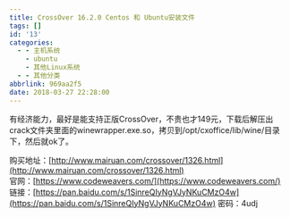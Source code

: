 ```yaml
---
title: CrossOver 16.2.0 Centos 和 Ubuntu安装文件
tags: []
id: '13'
categories:
  - - 主机系统
    - ubuntu
    - 其他Linux系统
  - - 其他分类
abbrlink: 969aa2f5
date: 2018-03-27 22:28:00
---
```


有经济能力，最好是能支持正版CrossOver，不贵也才149元，下载后解压出crack文件夹里面的winewrapper.exe.so，拷贝到/opt/cxoffice/lib/wine/目录下，然后就ok了。

购买地址：[http://www.mairuan.com/crossover/1326.html](http://www.mairuan.com/crossover/1326.html)  
官网：[https://www.codeweavers.com/](https://www.codeweavers.com/)  
链接：[https://pan.baidu.com/s/1SinreQIyNgVJyNKuCMzO4w](https://pan.baidu.com/s/1SinreQIyNgVJyNKuCMzO4w) 密码：4udj